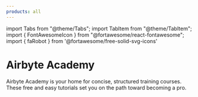 ```yaml
---
products: all
---
```


import Tabs from "@theme/Tabs";
import TabItem from "@theme/TabItem";
import { FontAwesomeIcon } from "@fortawesome/react-fontawesome";
import { faRobot } from '@fortawesome/free-solid-svg-icons'

# Airbyte Academy

Airbyte Academy is your home for concise, structured training courses. These free and easy tutorials set you on the path toward becoming a pro.

<Grid columns="1">
    <CardWithIcon title="Cloud Fundamentals" description="In this course you will create a data pipeline using Airbyte Cloud, find existing Connectors in the Connector Marketplace, and learn best practices to create streams and move data between a test e-commerce source called Faker and Google Sheets. In addition, you will learn how, using the new AI Assistant, you can create connections to any endpoint with no code." ctaText="Start Cloud Fundamentals" ctaLink="https://airbyteacademy.thinkific.com/products/courses/101-cloud-fundamentals" icon="fa-cloud" />
</Grid>
<Grid columns="3">
    <CardWithIcon title="API" description="Coming soon!" icon="fa-lock" />
    <CardWithIcon title="Python" description="Coming soon!" icon="fa-lock" />
    <CardWithIcon title="AI" description="Coming soon!" icon="fa-lock" />
</Grid>